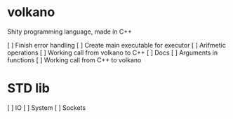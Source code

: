 # volkano
Shity programming language, made in C++

[ ] Finish error handling
[ ] Create main executable for executor
[ ] Arifmetic operations
[ ] Working call from volkano to C++
[ ] Docs
[ ] Arguments in functions
[ ] Working call from C++ to volkano

# STD lib
[ ] IO
[ ] System
[ ] Sockets
